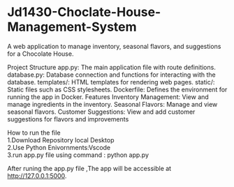 # Jd1430-Choclate-House-Management-System
A web application to manage inventory, seasonal flavors, and suggestions for a Chocolate House.

Project Structure
app.py: The main application file with route definitions.
database.py: Database connection and functions for interacting with the database.
templates/: HTML templates for rendering web pages.
static/: Static files such as CSS stylesheets.
Dockerfile: Defines the environment for running the app in Docker.
Features
Inventory Management: View and manage ingredients in the inventory.
Seasonal Flavors: Manage and view seasonal flavors.
Customer Suggestions: View and add customer suggestions for flavors and improvements

How to run the file <br/>
1.Download Repository local Desktop<br/>
2.Use Python Enivornments:Vscode<br/>
3.run app.py file using command : python app.py<br/>

After runing the app.py file ,The app will be accessible at http://127.0.0.1:5000.
